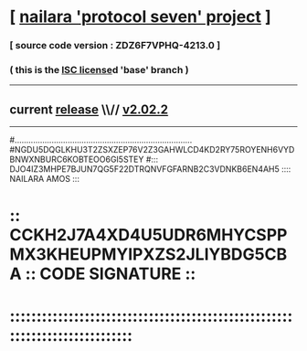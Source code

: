 
# [ [nailara 'protocol seven' project](http://nailara.network/) ]

### [ source code version : ZDZ6F7VPHQ-4213.0 ]

### ( this is the [ISC license](license)d 'base' branch )
---
## current [release](https://github.com/nailara-technologies/protocol-7/releases) \\\\// [v2.02.2](https://github.com/nailara-technologies/protocol-7/releases/tag/v2.02.2)
---

#.............................................................................
#NGDU5DQGLKHU3T2ZSXZEP76V2Z3GAHWLCD4KD2RY75ROYENH6VYDBNWXNBURC6KOBTEOO6GI5STEY
#::: DJO4IZ3MHPE7BJUN7QG5F22DTRQNVFGFARNB2C3VDNKB6EN4AH5 :::: NAILARA AMOS :::
# :: CCKH2J7A4XD4U5UDR6MHYCSPPMX3KHEUPMYIPXZS2JLIYBDG5CBA :: CODE SIGNATURE ::
# ::::::::::::::::::::::::::::::::::::::::::::::::::::::::::::::::::::::::::::

